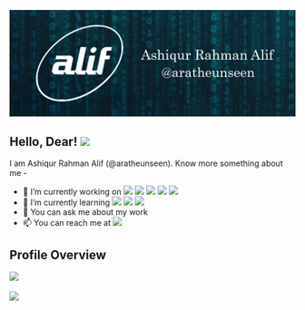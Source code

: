 ![Header](https://github.com/aratheunseen/aratheunseen/blob/master/src/header.jpg "Header")

## Hello, Dear! <img src="https://raw.githubusercontent.com/MartinHeinz/MartinHeinz/master/wave.gif" width="30px">

I am Ashiqur Rahman Alif (@aratheunseen). Know more something about me -

- 🔭 I’m currently working on ![](https://img.shields.io/badge/-C-informational?style=flat&logo=data:image/svg%2bxml;base64,<BASE64_DATA>) ![](https://img.shields.io/badge/-C++-informational?style=flat&logo=data:image/svg%2bxml;base64,<BASE64_DATA>)  ![](https://img.shields.io/badge/-Java-informational?style=flat&logo=data:image/svg%2bxml;base64,<BASE64_DATA>)  ![](https://img.shields.io/badge/-HTML5-informational?style=flat&logo=data:image/svg%2bxml;base64,<BASE64_DATA>)  ![](https://img.shields.io/badge/-CSS3-informational?style=flat&logo=data:image/svg%2bxml;base64,<BASE64_DATA>)
- 🌱 I’m currently learning ![](https://img.shields.io/badge/-Javascript-informational?style=flat&logo=data:image/svg%2bxml;base64,<BASE64_DATA>) ![](https://img.shields.io/badge/-XAMARIN-informational?style=flat&logo=data:image/svg%2bxml;base64,<BASE64_DATA>) ![](https://img.shields.io/badge/-Flutter-informational?style=flat&logo=data:image/svg%2bxml;base64,<BASE64_DATA>)
- 💬 You can ask me about my work
- 📫 You can reach me at  [<img src="https://img.shields.io/badge/linkedin-%230077B5.svg?&style=for-the-badge&logo=linkedin&logoColor=white" />](https://www.linkedin.com/in/aratheunseen/)

## Profile Overview
![](https://github-readme-stats.vercel.app/api?username=aratheunseen)

<img align="center" src="https://github-readme-stats.vercel.app/api/top-langs/?username=aratheunseen&theme=light"/>
